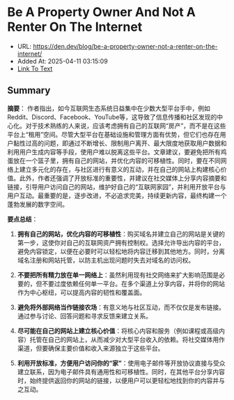 # Be A Property Owner And Not A Renter On The Internet
- URL: https://den.dev/blog/be-a-property-owner-not-a-renter-on-the-internet/
- Added At: 2025-04-11 03:15:09
- [Link To Text](2025-04-11-be-a-property-owner-and-not-a-renter-on-the-internet_raw.md)

## Summary
**摘要**：
作者指出，如今互联网生态系统日益集中在少数大型平台手中，例如Reddit、Discord、Facebook、YouTube等，这导致了信息传播和社区发现的中心化。对于技术熟练的人来说，应该考虑拥有自己的互联网“房产”，而不是在这些平台上“租用”空间。尽管大型平台在基础设施和管理方面有优势，但它们也存在用户黏性过高的问题，即通过不断增长、限制用户离开、最大限度地获取用户数据和利用用户生成内容等手段，使用户难以脱离这些平台。文章建议，要避免把所有鸡蛋放在一个篮子里，拥有自己的网站，并优化内容的可移植性。同时，要在不同网络上建立多元化的存在，与社区进行有意义的互动，并在自己的网站上构建核心价值。此外，作者还强调了开放标准的重要性，并建议在社交媒体上分享内容摘要和链接，引导用户访问自己的网站，维护好自己的“互联网家园”，并利用开放平台与用户互动。最重要的是，逐步改进，不必追求完美，持续更新内容，最终构建一个蓬勃发展的数字空间。

**要点总结**：

1.  **拥有自己的网站，优化内容的可移植性**：购买域名并建立自己的网站是关键的第一步，这使你对自己的互联网资产拥有控制权。选择允许导出内容的平台，避免内容锁定，以便在必要时可以轻松地将内容迁移到其他地方。同时，分离域名注册和网站托管，以防主机出现问题时失去对域名的访问权。

2.  **不要把所有精力放在单一网络上**：虽然利用现有社交网络来扩大影响范围是必要的，但不要过度依赖任何单一平台。在多个渠道上分享内容，并将你的网站作为中心枢纽，可以提高内容的韧性和覆盖面。

3.  **避免将外部网络当作链接农场**：有意义地与社区互动，而不仅仅是发布链接。通过参与讨论、回答问题和寻求反馈来建立关系。

4.  **尽可能在自己的网站上建立核心价值**：将核心内容和服务（例如课程或高级内容）托管在自己的网站上，从而减少对大型平台收入的依赖。将社交媒体用作渠道，但要确保主要价值和收入来源独立于这些平台。

5.  **利用开放标准，方便用户访问你的“家”**：使用电子邮件等开放协议直接与受众建立联系，因为电子邮件具有通用性和可移植性。同时，在其他平台分享内容时，始终提供返回你的网站的链接，以便用户可以更轻松地找到你的内容并与之互动。

